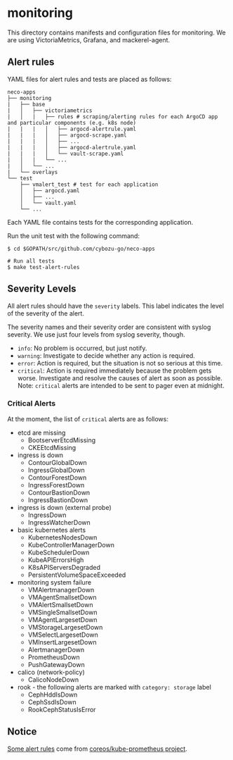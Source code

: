 monitoring
==========

This directory contains manifests and configuration files for monitoring.
We are using VictoriaMetrics, Grafana, and mackerel-agent.

Alert rules
-----------

YAML files for alert rules and tests are placed as follows:

```console
neco-apps
├── monitoring
|   ├── base
|   │   ├── victoriametrics
|   │   |   ├── rules # scraping/alerting rules for each ArgoCD app and particular components (e.g. k8s node)
|   |   |   │   ├── argocd-alertrule.yaml
|   |   |   │   ├── argocd-scrape.yaml
|   |   |   │   ├── ...
|   |   |   │   ├── argocd-alertrule.yaml
|   |   |   │   └── vault-scrape.yaml
|   │   |   └── ...
|   │   └── ...
|   └── overlays
└── test
    ├── vmalert_test # test for each application
    │   ├── argocd.yaml
    │   ├── ...
    │   └── vault.yaml
    └── ...
```

Each YAML file contains tests for the corresponding application.

Run the unit test with the following command:

```console
$ cd $GOPATH/src/github.com/cybozu-go/neco-apps

# Run all tests
$ make test-alert-rules
```

Severity Levels
---------------

All alert rules should have the `severity` labels. This label indicates the level of the severity of the alert.

The severity names and their severity order are consistent with syslog severity. We use just four levels from syslog severity, though.

- `info`: No problem is occurred, but just notify.
- `warning`: Investigate to decide whether any action is required.
- `error`: Action is required, but the situation is not so serious at this time.
- `critical`: Action is required immediately because the problem gets worse. Investigate and resolve the causes of alert as soon as possible. Note: `critical` alerts are intended to be sent to pager even at midnight.

### Critical Alerts

At the moment, the list of `critical` alerts are as follows:

- etcd are missing
  - BootserverEtcdMissing
  - CKEEtcdMissing
- ingress is down
  - ContourGlobalDown
  - IngressGlobalDown
  - ContourForestDown
  - IngressForestDown
  - ContourBastionDown
  - IngressBastionDown
- ingress is down (external probe)
  - IngressDown
  - IngressWatcherDown
- basic kubernetes alerts
  - KubernetesNodesDown
  - KubeControllerManagerDown
  - KubeSchedulerDown
  - KubeAPIErrorsHigh
  - K8sAPIServersDegraded
  - PersistentVolumeSpaceExceeded
- monitoring system failure
  - VMAlertmanagerDown
  - VMAgentSmallsetDown
  - VMAlertSmallsetDown
  - VMSingleSmallsetDown
  - VMAgentLargesetDown
  - VMStorageLargesetDown
  - VMSelectLargesetDown
  - VMInsertLargesetDown
  - AlertmanagerDown
  - PrometheusDown
  - PushGatewayDown
- calico (network-policy)
  - CalicoNodeDown
- rook - the following alerts are marked with `category: storage` label
  - CephHddIsDown
  - CephSsdIsDown
  - RookCephStatusIsError

Notice
------

[Some alert rules](./victoriametrics/rules/kubernetes-alertrule.yaml) come from [coreos/kube-prometheus project](https://github.com/coreos/kube-prometheus).
